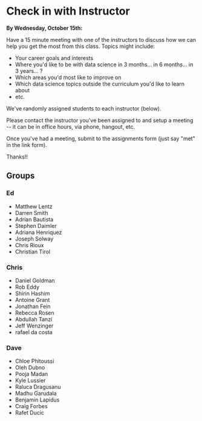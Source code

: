 # Check in with Instructor 

**By Wednesday, October 15th:**

Have a 15 minute meeting with one of the instructors to discuss how we can help you get the most from this class.  Topics might include:

* Your career goals and interests
* Where you'd like to be with data science in 3 months... in 6 months... in 3 years... ?
* Which areas you'd most like to improve on
* Which data science topics outside the curriculum you'd like to learn about
* etc.

We've randomly assigned students to each instructor (below).

Please contact the instructor you've been assigned to and setup a meeting -- it can be in office hours, via phone, hangout, etc.

Once you've had a meeting, submit to the assignments form (just say "met" in the link form).

Thanks!!


## Groups



### Ed

* Matthew Lentz
* Darren Smith
* Adrian Bautista
* Stephen Daimler
* Adriana Henriquez
* Joseph Solway
* Chris Rioux
* Christian Tirol


### Chris

* Daniel Goldman
* Rob Eddy
* Shirin Hashim
* Antoine Grant
* Jonathan Fein
* Rebecca Rosen
* Abdullah Tanzi
* Jeff Wenzinger
* rafael da costa

### Dave

* Chloe Phitoussi
* Oleh Dubno
* Pooja Madan
* Kyle Lussier
* Raluca Dragusanu
* Madhu Garudala
* Benjamin Lapidus
* Craig Forbes
* Rafet Ducic
